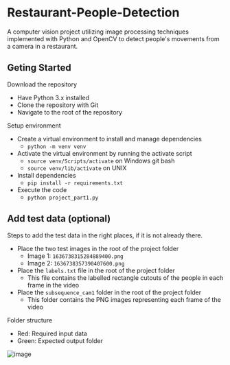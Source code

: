 # Restaurant-People-Detection
A computer vision project utilizing image processing techniques implemented with Python and OpenCV to detect people's movements from a camera in a restaurant.

## Geting Started
Download the repository
- Have Python 3.x installed
- Clone the repository with Git
- Navigate to the root of the repository

Setup environment
- Create a virtual environment to install and manage dependencies
    - `python -m venv venv`
- Activate the virtual environment by running the activate script
    - `source venv/Scripts/activate` on Windows git bash
    - `source venv/lib/activate` on UNIX
- Install dependencies
    - `pip install -r requirements.txt`
- Execute the code
    - `python project_part1.py`

## Add test data (optional)
Steps to add the test data in the right places, if it is not already there.
- Place the two test images in the root of the project folder
    - Image 1: `1636738315284889400.png`
    - Image 2: `1636738357390407600.png`
- Place the `labels.txt` file in the root of the project folder
    - This file contains the labelled rectangle cutouts of the people in each frame in the video
- Place the `subsequence_cam1` folder in the root of the project folder
    - This folder contains the PNG images representing each frame of the video

Folder structure
- Red: Required input data
- Green: Expected output folder

![image](https://github.com/celinewmk/Restaurant-People-Detection/assets/67518620/2020ba63-497f-4390-b3de-5af86f85fd07)

